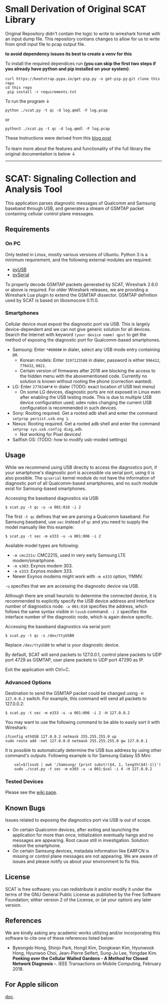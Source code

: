 # Small Derivation of Original SCAT Library 

Original Repository didn't contain the logic to write to wireshark format with an input dump file.
This repository contians changes to allow for us to write from qmdl input file to pcap output file. 

**to avoid dependency issues its best to create a venv for this** 

To install the required dependices run **(you can skip the first two steps if you already have python and pip installed on your system)**: 

``` curl https://bootstrap.pypa.io/get-pip.py -o get-pip.py ```
``` git clone this repo ```<br>
``` cd this repo ```<br>
``` pip install -r requirements.txt```

To run the program ↓


```python ./scat.py -t qc -d log.qmdl -F log.pcap```

or

```python3 ./scat.py -t qc -d log.qmdl -F log.pcap```

These Instructions were derived from this [blog post](https://blog.cacombos.com/2021/06/13/convert-qmdl-to-pcap/)<br><br>
To learn more about the features and functionality of the full library the original documentaiton is below ↓
***
# SCAT: Signaling Collection and Analysis Tool

This application parses diagnostic messages of Qualcomm and Samsung baseband
through USB, and generates a stream of GSMTAP packet containing cellular control
plane messages.

## Requirements

### On PC

Only tested in Linux, mostly various versions of Ubuntu. Python 3 is a minimum
requirement, and the following external modules are required:

* [pyUSB](https://pypi.org/project/pyusb/)
* [pySerial](https://pypi.org/project/pyserial/)

To properly decode GSMTAP packets generated by SCAT, Wireshark 2.6.0 or above is
required. For older Wireshark releases, we are providing a Wireshark Lua plugin
to extend the GSMTAP dissector. GSMTAP definition used by SCAT is based on
libosmocore 0.11.0.

### Smartphones

Cellular device must expost the diagnostic port via USB. This is largely
device-dependent and we can not give generic solution for all devices. Search
the Internet with keyword `(your device name) qpst` to get the method of
exposing the diagnostic port for Qualcomm-based smartphones.

* Samsung: Enter `*#0808#` in dialer, select any USB mode entry containing `DM`.
  * Korean models: Enter `3197123580` in dialer, password is either `996412`,
    `776432`, `0821`.
  * Certain version of firmwares after 2018 are blocking the access to the
    hidden menu with the abovementioned code. Currently no solution is known
    without rooting the phone (correction wanted).
* LG: Enter `277634#*#` in dialer (TODO: exact location of USB test menu)
  * On some LG devices, diagnostic ports are not exposed in Linux even after
    enabling the USB testing mode. This is due to multiple USB device
    configuration used; udev rules changing the current USB configuration is
    recommended in such devices.
* Sony: Rooting required. Get a rooted adb shell and enter the command `setprop
  persist.usb.eng 1`.
* Nexus: Rooting required. Get a rooted adb shell and enter the command
  `setprop sys.usb.config diag,adb`.
  * Not working for Pixel devices!
* Sailfish OS: (TODO: how to modify usb-moded settings)

## Usage

While we recommend using USB directly to access the diagnostics port, if your
smartphone's diagnostic port is accessible via serial port, using it is also
possible. The `qcserial` kernel module do not have the information of diagnostic
port of all Qualcomm-based smartphones, and no such module exist for
Samsung-based smartphones.

Accessing the baseband diagnostics via USB:

`$ scat.py -t qc -u -a 001:010 -i 2`

The first `-t qc` defines that we are parsing a Qualcomm baseband. For Samsung
baseband, use `sec` instead of `qc` and you need to supply the model manually
like this example:

`$ scat.py -t sec -m e333 -u -a 001:006 -i 2`

Available model types are following:

* `-m cmc221s`: CMC221S, used in very early Samsung LTE modem/smartphone.
* `-m e303`: Exynos modem 303.
* `-m e333`: Exynos modem 333.
* Newer Exynos modems might work with `-m e333` option, YMMV.

`-u` specifies that we are accessing the diagnostic device via USB. 

Although there are small heuristic to determine the connected device, it is
recommended to explicitly specify the USB device address and interface number of
diagnostics node. `-a 001:010` specifies the address, which follows the same
syntax visible in `lsusb` command. `-i 2` specifies the interface number of the
diagnostic node, which is again device specific.

Accessing the baseband diagnostics via serial port:

`$ scat.py -t qc -s /dev/ttyUSB0`

Replace `/dev/ttyUSB0` to what is your diagnostic device.

By default, SCAT will send packets to 127.0.0.1, control plane packets to UDP
port 4729 as GSMTAP, user plane packets to UDP port 47290 as IP.

Exit the application with Ctrl+C.

### Advanced Options

Destination to send the GSMTAP packet could be changed using `-H 127.0.0.2`
switch. For example, this command will send all packets to 127.0.0.2:

`$ scat.py -t sec -m e333 -u -a 001:006 -i 2 -H 127.0.0.2`

You may want to use the following command to be able to easily sort it with
Wireshark:

```
ifconfig ethUSB 127.0.0.2 netmask 255.255.255.0 up
sudo route add -net 127.0.0.0 netmask 255.255.255.0 gw 127.0.0.1
```

It is possible to automatically determine the USB bus address by using other
command's outputs.  Following example is for Samsung Galaxy S5 Mini: 

```
    val=$(lsusb | awk '/Samsung/ {print substr($4, 1, length($4)-1)}')
    sudo ./scat.py -t sec -m e303 -u -a 001:$val -i 4 -H 127.0.0.2
```

### Tested Devices

Please see the [wiki page](https://github.com/fgsect/scat/wiki/Devices).

## Known Bugs

Issues related to exposing the diagnostics port via USB is out of scope.

* On certain Qualcomm devices, after exiting and launching the application for
  more than once, initialization eventually hangs and no messages are appearing.
  Root cause still in investigation. Solution: reboot the smartphone.
* On certain Samsung devices, metadata information like EARFCN is missing or
  control plane messages are not appearing. We are aware of issues and please
  notify us about your environment to fix this.

## License

SCAT is free software; you can redistribute it and/or modify it under the terms
of the GNU General Public License as published by the Free Software Foundation;
either version 2 of the License, or (at your option) any later version.

## References
We are kindly asking any academic works utilizing and/or incorporating this
software to cite one of these references listed below:

* Byeongdo Hong, Shinjo Park, Hongil Kim, Dongkwan Kim, Hyunwook Hong, Hyunwoo
  Choi, Jean-Pierre Seifert, Sung-Ju Lee, Yongdae Kim. **Peeking over the
  Cellular Walled Gardens - A Method for Closed Network Diagnosis -**. IEEE
  Transactions on Mobile Computing, February 2018.

## For Apple silicon
[doc](Apple-silicon.md).